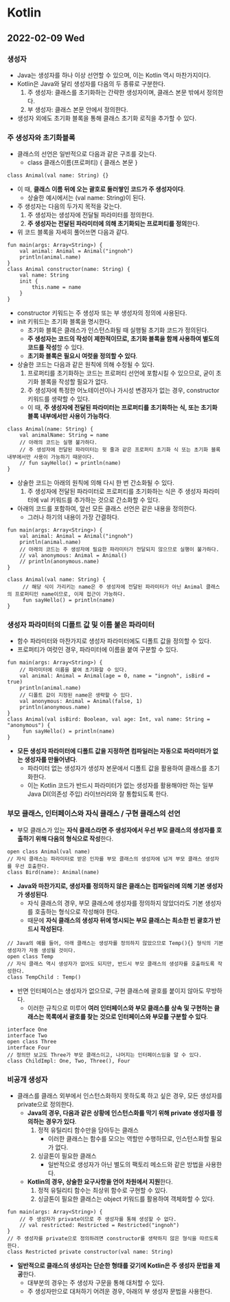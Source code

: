 # Kotlin
## 2022-02-09 Wed

### 생성자
* Java는 생성자를 하나 이상 선언할 수 있으며, 이는 Kotlin 역시 마찬가지이다.
* Kotlin은 Java와 달리 생성자를 다음의 두 종류로 구분한다.
  1. 주 생성자: 클래스를 초기화하는 간략한 생성자이며, 클래스 본문 밖에서 정의한다.
  2. 부 생성자: 클래스 본문 안에서 정의한다.
* 생성자 외에도 초기화 블록을 통해 클래스 초기화 로직을 추가할 수 있다.

### 주 생성자와 초기화블록
* 클래스의 선언은 일반적으로 다음과 같은 구조를 갖는다.
  * class 클래스이름(프로퍼티) { 클래스 본문 }
```
class Animal(val name: String) {}
```
* 이 때, **클래스 이름 뒤에 오는 괄호로 둘러쌓인 코드가 주 생성자이다**.
  * 상술한 예시에서는 (val name: String)이 된다.
* 주 생성자는 다음의 두가지 목적을 갖는다.
  1. 주 생성자는 생성자에 전달될 파라미터를 정의한다.
  2. **주 생성자는 전달된 파라미터에 의해 초기화되는 프로퍼티를 정의**한다.
* 위 코드 블록을 자세히 풀어쓰면 다음과 같다.
```
fun main(args: Array<String>) {
    val animal: Animal = Animal("ingnoh")
    println(animal.name)
}
class Animal constructor(name: String) {
    val name: String
    init {
        this.name = name
    }
}
```
* constructor 키워드는 주 생성자 또는 부 생성자의 정의에 사용된다.
* init 키워드는 초기화 블록을 명시한다.
  * 초기화 블록은 클래스가 인스턴스화될 때 실행될 초기화 코드가 정의된다.
  * **주 생성자는 코드의 작성이 제한적이므로, 초기화 블록을 함께 사용하여 별도의 코드를 작성**할 수 있다.
  * **초기화 블록은 필요시 여럿을 정의할 수 있다**.
* 상술한 코드는 다음과 같은 원칙에 의해 수정될 수 있다.
  1. 프로퍼티를 초기화하는 코드는 프로퍼티 선언에 포함시킬 수 있으므로, 굳이 초기화 블록을 작성할 필요가 없다.
  2. 주 생성자에 특정한 어노테이션이나 가시성 변경자가 없는 경우, constructor 키워드를 생략할 수 있다.
  * 이 때, **주 생성자에 전달된 파라미터는 프로퍼티를 초기화하는 식, 또는 초기화 블록 내부에서만 사용이 가능하다**.
```
class Animal(name: String) {
    val animalName: String = name
    // 아래의 코드는 실행 불가하다. 
    // 주 생성자에 전달된 파라미터는 윗 줄과 같은 프로퍼티 초기화 식 또는 초기화 블록 내부에서만 사용이 가능하기 때문이다.
    // fun sayHello() = println(name)
}
```
* 상술한 코드는 아래의 원칙에 의해 다시 한 번 간소화될 수 있다.
  1. 주 생성자에 전달된 파라미터로 프로퍼티를 초기화하는 식은 주 생성자 파라미터에 val 키워드를 추가하는 것으로 간소화할 수 있다.
* 아래의 코드를 포함하여, 앞선 모든 클래스 선언은 같은 내용을 정의한다.
  * 그러나 하기의 내용이 가장 간결하다.
```
fun main(args: Array<String>) {
    val animal: Animal = Animal("ingnoh")
    println(animal.name)
    // 아래의 코드는 주 생성자에 필요한 파라미터가 전달되지 않으므로 실행이 불가하다.
    // val anonymous: Animal = Animal()
    // println(anonymous.name)
}

class Animal(val name: String) {
     // 해당 식이 가리키는 name은 주 생성자에 전달된 파라미터가 아닌 Animal 클래스의 프로퍼티인 name이므로, 이제 접근이 가능하다.
     fun sayHello() = println(name)
}
```

### 생성자 파라미터의 디폴트 값 및 이름 붙은 파라미터
* 함수 파라미터와 마찬가지로 생성자 파라미터에도 디폴트 값을 정의할 수 있다.
* 프로퍼티가 여럿인 경우, 파라미터에 이름을 붙여 구분할 수 있다.
```
fun main(args: Array<String>) {
    // 파라미터에 이름을 붙여 초기화할 수 있다.
    val animal: Animal = Animal(age = 0, name = "ingnoh", isBird = true)
    println(animal.name)
    // 디폴트 값이 지정된 name은 생략할 수 있다.
    val anonymous: Animal = Animal(false, 1)
    println(anonymous.name)
}
class Animal(val isBird: Boolean, val age: Int, val name: String = "anonymous") {
     fun sayHello() = println(name)
}
```
* **모든 생성자 파라미터에 디폴트 값을 지정하면 컴파일러는 자동으로 파라미터가 없는 생성자를 만들어낸다**.
  * 파라미터 없는 생성자가 생성자 본문에서 디폴트 값을 활용하여 클래스를 초기화한다.
  * 이는 Kotlin 코드가 반드시 파라미터가 없는 생성자를 활용해야만 하는 일부 Java DI(의존성 주입) 라이브러리와 잘 통합되도록 한다.

### 부모 클래스, 인터페이스와 자식 클래스 / 구현 클래스의 선언
* 부모 클래스가 있는 **자식 클래스라면 주 생성자에서 우선 부모 클래스의 생성자를 호출하기 위해 다음의 형식으로 작성**한다.
```
open class Animal(val name)
// 자식 클래스는 파라미터로 받은 인자를 부모 클래스의 생성자에 넘겨 부모 클래스 생성자를 우선 호출한다.
class Bird(name): Animal(name)
```
* **Java와 마찬가지로, 생성자를 정의하지 않은 클래스는 컴파일러에 의해 기본 생성자가 생성된다**.
  * 자식 클래스의 경우, 부모 클래스에 생성자를 정의하지 않았더라도 기본 생성자를 호출하는 형식으로 작성해야 한다.
  * 때문에 **자식 클래스의 생성자 뒤에 명시되는 부모 클래스는 최소한 빈 괄호가 반드시 작성된다**.
```
// Java의 예를 들어, 아래 클래스는 생성자를 정의하지 않았으므로 Temp(){} 형식의 기본 생성자가 자동 생성될 것이다.
open class Temp
// 자식 클래스 역시 생성자가 없어도 되지만, 반드시 부모 클래스의 생성자를 호출하도록 작성한다.
class TempChild : Temp()
```
* 반면 인터페이스는 생성자가 없으므로, 구현 클래스에 괄호를 붙이지 않아도 무방하다.
  * 이러한 규칙으로 미루어 **여러 인터페이스와 부모 클래스를 상속 및 구현하는 클래스는 목록에서 괄호를 찾는 것으로 인터페이스와 부모를 구분할 수 있다**.
```
interface One
interface Two
open class Three
interface Four
// 정의만 보고도 Three가 부모 클래스이고, 나머지는 인터페이스임을 알 수 있다.
class ChildImpl: One, Two, Three(), Four
```

### 비공개 생성자
* 클래스를 클래스 외부에서 인스턴스화하지 못하도록 하고 싶은 경우, 모든 생성자를 private으로 정의한다.
  * **Java의 경우, 다음과 같은 상황에 인스턴스화를 막기 위해 private 생성자를 정의하는 경우가 있다**.
    1. 정적 유틸리티 함수만을 담아두는 클래스
       * 이러한 클래스는 함수를 모으는 역할만 수행하므로, 인스턴스화할 필요가 없다.
    2. 싱글톤이 필요한 클래스
       * 일반적으로 생성자가 아닌 별도의 팩토리 메소드와 같은 방법을 사용한다.
  * **Kotlin의 경우, 상술한 요구사항을 언어 차원에서 지원**한다.
    1. 정적 유틸리티 함수는 최상위 함수로 구현할 수 있다.
    2. 싱글톤이 필요한 클래스는 object 키워드를 활용하여 객체화할 수 있다.
```
fun main(args: Array<String>) {
    // 주 생성자가 private이므로 주 생성자를 통해 생성할 수 없다.
    // val restricted: Restricted = Restricted("ingnoh")
}
// 주 생성자를 private으로 정의하려면 constructor를 생략하지 않은 형식을 따르도록 한다.
class Restricted private constructor(val name: String)
```
* **일반적으로 클래스의 생성자는 단순한 형태를 갖기에 Kotlin은 주 생성자 문법을 제공**한다.
  * 대부분의 경우는 주 생성자 구문을 통해 대처할 수 있다.
  * 주 생성자만으로 대처하기 어려운 경우, 아래의 부 생성자 문법을 사용한다.